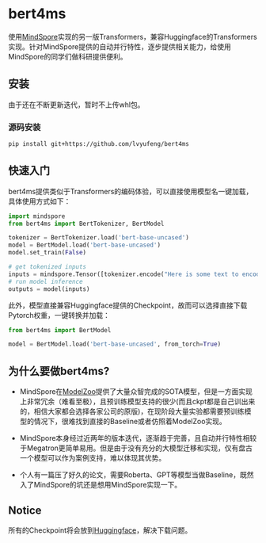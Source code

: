 # bert4ms
使用[MindSpore](https://www.mindspore.cn/)实现的另一版Transformers，兼容Huggingface的Transformers实现。针对MindSpore提供的自动并行特性，逐步提供相关能力，给使用MindSpore的同学们做科研提供便利。

## 安装

由于还在不断更新迭代，暂时不上传whl包。

### 源码安装

```bash
pip install git+https://github.com/lvyufeng/bert4ms
```

## 快速入门

bert4ms提供类似于Transformers的编码体验，可以直接使用模型名一键加载，具体使用方式如下：

```python
import mindspore
from bert4ms import BertTokenizer, BertModel

tokenizer = BertTokenizer.load('bert-base-uncased')
model = BertModel.load('bert-base-uncased')
model.set_train(False)

# get tokenized inputs
inputs = mindspore.Tensor([tokenizer.encode("Here is some text to encode", add_special_tokens=True)], mindspore.int32)
# run model inference
outputs = model(inputs)
```

此外，模型直接兼容Huggingface提供的Checkpoint，故而可以选择直接下载Pytorch权重，一键转换并加载：

```python
from bert4ms import BertModel

model = BertModel.load('bert-base-uncased', from_torch=True)
```

## 为什么要做bert4ms?

- MindSpore在[ModelZoo](http://gitee.com/mindspore/models)提供了大量众智完成的SOTA模型，但是一方面实现上非常冗余（难看至极），且预训练模型支持的很少(而且ckpt都是自己训出来的，相信大家都会选择各家公司的原版)，在现阶段大量实验都需要预训练模型的情况下，很难找到直接的Baseline或者仿照着ModelZoo实现。

- MindSpore本身经过近两年的版本迭代，逐渐趋于完善，且自动并行特性相较于Megatron更简单易用。但是由于没有充分的大模型迁移和实现，仅有盘古一个模型可以作为案例支持，难以体现其优势。

- 个人有一篇压了好久的论文，需要Roberta、GPT等模型当做Baseline，既然入了MindSpore的坑还是想用MindSpore实现一下。

## Notice

所有的Checkpoint将会放到[Huggingface](https://huggingface.co/lvyufeng)，解决下载问题。